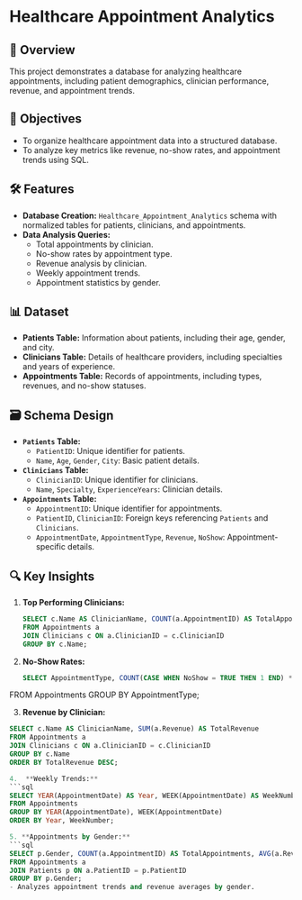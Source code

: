 # Healthcare Appointment Analytics

## 📌 Overview
This project demonstrates a database for analyzing healthcare appointments, including patient demographics, clinician performance, revenue, and appointment trends.

## 🌟 Objectives
- To organize healthcare appointment data into a structured database.
- To analyze key metrics like revenue, no-show rates, and appointment trends using SQL.

## 🛠️ Features
- **Database Creation:** `Healthcare_Appointment_Analytics` schema with normalized tables for patients, clinicians, and appointments.
- **Data Analysis Queries:**
  - Total appointments by clinician.
  - No-show rates by appointment type.
  - Revenue analysis by clinician.
  - Weekly appointment trends.
  - Appointment statistics by gender.

## 📊 Dataset
- **Patients Table:** Information about patients, including their age, gender, and city.
- **Clinicians Table:** Details of healthcare providers, including specialties and years of experience.
- **Appointments Table:** Records of appointments, including types, revenues, and no-show statuses.

## 🗃️ Schema Design
- **`Patients` Table:**
  - `PatientID`: Unique identifier for patients.
  - `Name`, `Age`, `Gender`, `City`: Basic patient details.
- **`Clinicians` Table:**
  - `ClinicianID`: Unique identifier for clinicians.
  - `Name`, `Specialty`, `ExperienceYears`: Clinician details.
- **`Appointments` Table:**
  - `AppointmentID`: Unique identifier for appointments.
  - `PatientID`, `ClinicianID`: Foreign keys referencing `Patients` and `Clinicians`.
  - `AppointmentDate`, `AppointmentType`, `Revenue`, `NoShow`: Appointment-specific details.

## 🔍 Key Insights
1. **Top Performing Clinicians:** 
   ```sql
   SELECT c.Name AS ClinicianName, COUNT(a.AppointmentID) AS TotalAppointments
   FROM Appointments a
   JOIN Clinicians c ON a.ClinicianID = c.ClinicianID
   GROUP BY c.Name;

2. **No-Show Rates:**
   ```sql
   SELECT AppointmentType, COUNT(CASE WHEN NoShow = TRUE THEN 1 END) * 100.0 / COUNT(*) AS NoShowRate
FROM Appointments
GROUP BY AppointmentType;

3.  **Revenue by Clinician:**
   ```sql
SELECT c.Name AS ClinicianName, SUM(a.Revenue) AS TotalRevenue
FROM Appointments a
JOIN Clinicians c ON a.ClinicianID = c.ClinicianID
GROUP BY c.Name
ORDER BY TotalRevenue DESC;

4.  **Weekly Trends:**
   ```sql
SELECT YEAR(AppointmentDate) AS Year, WEEK(AppointmentDate) AS WeekNumber, COUNT(*) AS WeeklyAppointments
FROM Appointments
GROUP BY YEAR(AppointmentDate), WEEK(AppointmentDate)
ORDER BY Year, WeekNumber;

5. **Appointments by Gender:**
   ```sql
SELECT p.Gender, COUNT(a.AppointmentID) AS TotalAppointments, AVG(a.Revenue) AS AverageRevenue
FROM Appointments a
JOIN Patients p ON a.PatientID = p.PatientID
GROUP BY p.Gender;
- Analyzes appointment trends and revenue averages by gender.
